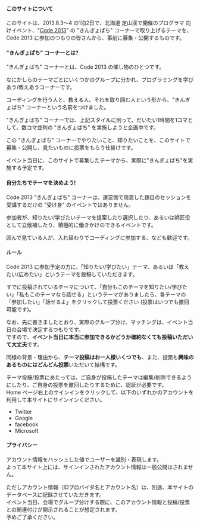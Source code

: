 #### このサイトについて

このサイトは、2013.8.3～4 の1泊2日で、北海道 定山渓で開催のプログラマ 向けイベント、"[Code 2013](http://codejapan.jp/)" の "きんぎょばち" コーナーで取り上げるテーマを、Code 2013 に参加のつもりの皆さんから、事前に募集・公開するものです。

#### "きんぎょばち" コーナーとは?

"きんぎょばち" コーナーとは、Code 2013 の催し物のひとつです。

なにかしらのテーマごとにいくつかのグループに分かれ、プログラミングを学びあう/教えあうコーナーです。

コーディングを行う人と、教える人、それを取り囲む人という形から、"きんぎょばち" コーナーという名前をつけました。

"きんぎょばち" コーナーでは、上記スタイルに則って、だいたい1時間を1コマとして、数コマ並列の "きんぎょばち" を実施しようと企画中です。

この "きんぎょばち" コーナーでやりたいこと、知りたいことを、このサイトで募集・公開し、見たいものに投票をもらう仕掛けです。

イベント当日に、このサイトで募集したテーマから、実際に"きんぎょばち"を実施する予定です。

#### 自分たちでテーマを決めよう!

Code 2013 "きんぎょばち" コーナーは、運営側で用意した題目のセッションを受講するだけの "受け身" のイベントではありません。

参加者が、知りたい/学びたいテーマを提案したり選択したり、あるいは師匠役として立候補したり、積極的に働きかけのできるイベントです。

囲んで見ている人が、入れ替わりでコーディングに参加する、なども歓迎です。

#### ルール

Code 2013 に参加予定の方に、「知りたい/学びたい」テーマ、あるいは「教えたい/広めたい」というテーマを投稿していただきます。

すでに投稿されているテーマについて、「自分もこのテーマを知りたい/学びたい」「私もこのテーマなら話せる」というテーマがありましたら、各テーマの「参加したい」「話せるよ」をクリックして投票ください (投票はいつでも撤回可能です)。

なお、先に書きましたとおり、実際のグループ分け、マッチングは、イベント当日の会場で決定するつもりです。  
ですので、**イベント当日に本当に参加できるかどうか確約なくても投稿いただいて大丈夫**です。  

同様の背景・理由から、**テーマ投稿はお一人様いくつでも**、また、投票も**興味のあるものにはどんどん投票**いただいて結構です。

テーマ投稿/投票にあたっては、ご自身が投稿したテーマは編集/削除できるようにしたり、ご自身の投票を撤回したりするために、認証が必要です。  
Home ページ右上のサインインをクリックして、以下のいずれかのアカウントを利用して本サイトにサインインください。

- Twitter
- Google
- facebook
- Microsoft

#### プライバシー

アカウント情報をハッシュした値でユーザーを識別・表現します。  
よって本サイト上には、サインインされたアカウント情報は一般公開はされません。

ただしアカウント情報（IDプロバイダ名とアカウント名）は、別途、本サイトのデータベースに記録させていただきます。  
イベント当日、会場でグループ分けする際に、このアカウント情報と投稿/投票との関連付けが開示されることが想定されます。  
予めご了承ください。
